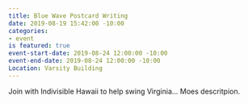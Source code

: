 ```yaml
---
title: Blue Wave Postcard Writing
date: 2019-08-19 15:42:00 -10:00
categories:
- event
is featured: true
event-start-date: 2019-08-24 12:00:00 -10:00
event-end-date: 2019-08-24 12:00:00 -10:00
Location: Varsity Building
---
```


Join with Indivisible Hawaii to help swing Virginia...
Moes descritpion.